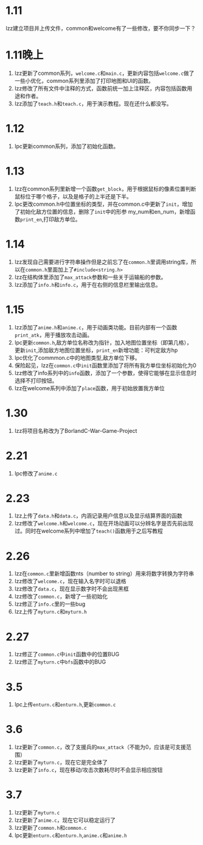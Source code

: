 # 1.11
lzz建立项目并上传文件，common和welcome有了一些修改，要不你同步一下？
# 1.11晚上
1. lzz更新了common系列，```welcome.c```和```main.c```，更新内容包括```welcome.c```做了一些小优化，common系列里添加了打印地图和UI的函数。
2. lzz修改了所有文件中注释的方式，函数前统一加上注释区，内容包括函数用途和作者。
3. lzz添加了```teach.h```和```teach.c```，用于演示教程。现在还什么都没写。
# 1.12
1. lpc更新common系列，添加了初始化函数。
# 1.13
1. lzz在common系列里新增一个函数```get_block```，用于根据鼠标的像素位置判断鼠标位于哪个格子，以及是格子的上半还是下半。
2. lpc更改common.h中位置坐标的类型，并在common.c中更新了```init```，增加了初始化敌方位置的信息，删除了```init```中的形参 my_num和en_num，新增函数```print_en```,打印敌方单位。
# 1.14
1. lzz发现自己需要进行字符串操作但是之前忘了在```common.h```里调用string库，所以在```common.h```里面加上了```#include<string.h>```
2. lzz在结构体里添加了```max_attack```参数和一些关于运输船的参数。
3. lzz添加了```info.h```和```info.c```，用于在右侧的信息栏里输出信息。
# 1.15
1. lzz添加了```anime.h```和```anime.c```，用于动画类功能。目前内部有一个函数```print_atk```，用于播放攻击动画。
2. lpc更新```common.h```,敌方单位名称改为指针，加入地图位置坐标（即第几格），更新```init```,添加敌方地图位置坐标，```print_en```新增功能：可判定敌方hp
3. lpc优化了commmon.c中的地图类型,敌方单位下移。
4. 保险起见，lzz在```common.c```中```init```函数里添加了将所有我方单位坐标初始化为0
5. lzz修改了info系列中的```info```函数，添加了一个参数，使得它能够在显示信息时选择不打印按钮。
6. lzz在welcome系列中添加了```place```函数，用于初始放置我方单位
# 1.30
1. lzz将项目名称改为了BorlandC-War-Game-Project
# 2.21
1. lpc修改了```anime.c```
# 2.23
1. lzz上传了```data.h```和```data.c```，内涵记录用户信息以及显示结算界面的函数
2. lzz修改了```welcome.h```和```welcome.c```，现在开场动画可以分辨名字是否先前出现过。同时在welcome系列中增加了```teach()```函数用于之后写教程
# 2.26
1. lzz在```common.c```里新增函数nts（number to string）用来将数字转换为字符串
2. lzz修改了```welcome.c```，现在输入名字时可以退格
3. lzz修改了```data.c```，现在显示数字时不会出现黑框
4. lzz修改了```common.c```，新增了一些初始化
5. lzz修正了```info.c```里的一些bug
6. lzz上传了```myturn.c```和```myturn.h```
# 2.27
1. lzz修正了```common.c```中```init```函数中的位置BUG
2. lzz修正了```myturn.c```中```bfs```函数中的BUG
# 3.5
1. lpc上传```enturn.c```和```enturn.h```,更新```common.c```
# 3.6
1. lzz更新了```common.c```，改了支援兵的```max_attack```（不能为0，应该是可支援范围）
2. lzz更新了```myturn.c```，现在它是完全体了
3. lzz更新了```info.c```，现在移动/攻击次数耗尽时不会显示相应按钮
# 3.7
1. lzz更新了```myturn.c```
2. lzz更新了```anime.c```，现在它可以稳定运行了
3. lzz更新了```common.h```和```common.c```
4. lpc更新```enturn.c```和```enturn.h```,```anime.c```和```anime.h```
